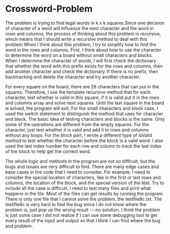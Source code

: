 # Crossword-Problem
  The problem is trying to find legal words in k x k squares.Since one decision of character of a word will influence the next character and the word in rows and columns, the process of thinking about this problem is recursive, which means that I should write a recursive method to deal with this problem.When I think about this problem, I try to simplify how to find the word in the rows and columns. First, I think about how to use the character to determine the word on a board without small characters and blocks. When I determine the character of words, I will first check the dictionary that whether the word with this prefix exists for the rows and columns, then add another character and check the dictionary. If there is no prefix, then backtracking and delete the character and try another character. 
	
  For every square on the board, there are 26 characters that can put in the squares. Therefore, I use the template recursive method that for each character, test whether is valid in this square, if it is valid put it in the rows and columns array and solve next squares. Until the last square in the board is solved, the program will exit. For the small characters and block case, I used the switch statement to distinguish the method that uses for character and block. The basic idea of testing characters and blocks is the same. Only some of the operations are different from the empty squares. For the character, just test whether it is valid and add it to rows and columns without any loops. For the block part, I wrote a different type of isValid method to test whether the character before the block is a valid word. I also used the last index number for each row and column to track the last index of the block to help get the correct word.

  The whole logic and methods in the program are not so difficult, but the bugs and issues are very difficult to find. There are many edge cases and base cases in the code that I need to consider. For example, I need to consider the special location of characters, like in the first or last rows and columns, the location of the block, and the special version of the test. Try to include all the case is difficult, I need to test many files and print what happens in the file. Most of the files can get results by running the program. There is only one file that I cannot solve the problem, the testfile8c.txt. The testifle8c is very hard to find the bug since I do not know where the problem is, just pop up the wrong result ---no solution. I think the problem is just some case I did not realize if I can use some debugging tool to get every result of the input and output so that I think I can find where the bug and problem.
